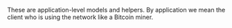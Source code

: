 These are application-level models and helpers. By application we mean the client who is using the network like a Bitcoin miner.
